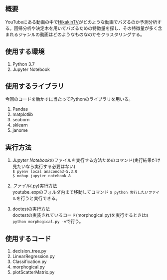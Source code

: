 ## 概要
YouTubeにある動画の中で[HikakinTV](https://www.youtube.com/user/HikakinTV)がどのような動画でバズるのか予測分析する。回帰分析や決定木を用いてバズるための特徴量を探し、その特徴量が多く含まれるジャンルの動画はどのようなものなのかをクラスタリングする。

## 使用する環境
1. Python 3.7
2. Jupyter Notebook

## 使用するライブラリ
今回のコードを動かすに当たってPythonのライブラリを用いる。
1. Pandas
2. matplotlib  
3. seaborn
4. sklearn
5. janome

## 実行方法
1. *Jupyter Notebook*のファイルを実行する方法ためのコマンド(実行結果だけ見たいなら実行する必要はない)  
`$ pyenv local anaconda3-5.3.0`  
`$ nohup jupyter notebook &`  

2. *ファイル*(.py)実行方法  
youtube_expのフォルダ内まで移動してコマンド
`$ python 実行したいファイル`を行うと実行できる。

3. doctestの実行方法  
doctestの実装されているコード(morphogical.py)を実行するときは`$ python morphogical.py -v`で行う。

## 使用するコード
1. decision_tree.py  
2. LinearRegression.py  
3. Classification.py
4. morphogical.py
5. plotScatterMatrix.py
